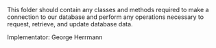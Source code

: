 This folder should contain any classes and methods required to make a connection to our database and
perform any operations necessary to request, retrieve, and update database data.

Implementator: George Herrmann